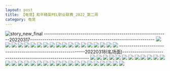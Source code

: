 ```yaml
---
layout: post
title: 【电竞】和平精英PEL职业联赛_2022_第二周
category: 电竞
---
```

![story_new_final](http://r8s97vm6g.hd-bkt.clouddn.com/img/story_new_final_0317.png)
-------------------------------------------------------------20220317-------------------------------------------------------------
![](http://r8s97vm6g.hd-bkt.clouddn.com/img/pel-0317-1.png)
![](http://r8s97vm6g.hd-bkt.clouddn.com/img/pel-0317-2.png)
![](http://r8s97vm6g.hd-bkt.clouddn.com/img/pel-0317-3.png)
![](http://r8s97vm6g.hd-bkt.clouddn.com/img/pel-0317-4.png)
![](http://r8s97vm6g.hd-bkt.clouddn.com/img/pel-0317-5.png)
![](http://r8s97vm6g.hd-bkt.clouddn.com/img/pel-0317-6.png)
![](http://r8s97vm6g.hd-bkt.clouddn.com/img/pel-0317-7.png)
![](http://r8s97vm6g.hd-bkt.clouddn.com/img/pel-0317-8.png)
![](http://r8s97vm6g.hd-bkt.clouddn.com/img/pel-0317-9.png)
![](http://r8s97vm6g.hd-bkt.clouddn.com/img/pel-0317-10.png)
![](http://r8s97vm6g.hd-bkt.clouddn.com/img/pel-0317-11.png)
![](http://r8s97vm6g.hd-bkt.clouddn.com/img/pel-0317-12.png)
![](http://r8s97vm6g.hd-bkt.clouddn.com/img/pel-0317-13.png)
![](http://r8s97vm6g.hd-bkt.clouddn.com/img/pel-0317-14.png)
![](http://r8s97vm6g.hd-bkt.clouddn.com/img/pel-0317-15.png)
![](http://r8s97vm6g.hd-bkt.clouddn.com/img/pel-0317-16.png)
![](http://r8s97vm6g.hd-bkt.clouddn.com/img/pel-0317-17.png)
![](http://r8s97vm6g.hd-bkt.clouddn.com/img/pel-0317-18.png)
![](http://r8s97vm6g.hd-bkt.clouddn.com/img/pel-0317-19.png)
-------------------------------------------------------------20220318(名场面)-------------------------------------------------------------
![](http://r8s97vm6g.hd-bkt.clouddn.com/img/pel-0318-new-1.png)
![](http://r8s97vm6g.hd-bkt.clouddn.com/img/pel-0318-new-2.png)
![](http://r8s97vm6g.hd-bkt.clouddn.com/img/pel-0318-new-3.png)
![](http://r8s97vm6g.hd-bkt.clouddn.com/img/pel-0318-new-4.png)
![](http://r8s97vm6g.hd-bkt.clouddn.com/img/pel-0318-new-5.png)
![](http://r8s97vm6g.hd-bkt.clouddn.com/img/pel-0318-new-6.png)
![](http://r8s97vm6g.hd-bkt.clouddn.com/img/pel-0318-new-7.png)
![](http://r8s97vm6g.hd-bkt.clouddn.com/img/pel-0318-new-8.png)
![](http://r8s97vm6g.hd-bkt.clouddn.com/img/pel-0318-new-9.png)
![](http://r8s97vm6g.hd-bkt.clouddn.com/img/pel-0318-new-10.png)
![](http://r8s97vm6g.hd-bkt.clouddn.com/img/pel-0318-new-11.png)
![](http://r8s97vm6g.hd-bkt.clouddn.com/img/pel-0318-new-12.png)
![](http://r8s97vm6g.hd-bkt.clouddn.com/img/pel-0318-new-13.png)
![](http://r8s97vm6g.hd-bkt.clouddn.com/img/pel-0318-new-14.png)
![](http://r8s97vm6g.hd-bkt.clouddn.com/img/pel-0318-new-15.png)
![](http://r8s97vm6g.hd-bkt.clouddn.com/img/pel-0318-new-16.png)
![](http://r8s97vm6g.hd-bkt.clouddn.com/img/pel-0318-new-17.png)
![](http://r8s97vm6g.hd-bkt.clouddn.com/img/pel-0318-new-18.png)
![](http://r8s97vm6g.hd-bkt.clouddn.com/img/pel-0318-new-19.png)
![](http://r8s97vm6g.hd-bkt.clouddn.com/img/pel-0318-new-20.png)
![](http://r8s97vm6g.hd-bkt.clouddn.com/img/pel-0318-new-21.png)
![](http://r8s97vm6g.hd-bkt.clouddn.com/img/pel-0318-new-22.png)
![](http://r8s97vm6g.hd-bkt.clouddn.com/img/pel-0318-new-23.png)
![](http://r8s97vm6g.hd-bkt.clouddn.com/img/pel-0318-new-24.png)
![](http://r8s97vm6g.hd-bkt.clouddn.com/img/pel-0318-new-25.png)
![](http://r8s97vm6g.hd-bkt.clouddn.com/img/pel-0318-new-26.png)
![](http://r8s97vm6g.hd-bkt.clouddn.com/img/pel-0318-new-27.png)
![](http://r8s97vm6g.hd-bkt.clouddn.com/img/pel-0318-new-28.png)
![](http://r8s97vm6g.hd-bkt.clouddn.com/img/pel-0318-new-29.png)
![](http://r8s97vm6g.hd-bkt.clouddn.com/img/pel-0318-new-30.png)
![](http://r8s97vm6g.hd-bkt.clouddn.com/img/pel-0318-new-31.png)